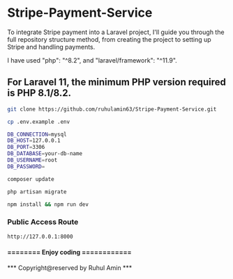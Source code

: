 # Stripe-Payment-Service
To integrate Stripe payment into a Laravel project, I'll guide you through the full repository structure method, from creating the project to setting up Stripe and handling payments.

I have used  "php": "^8.2", and "laravel/framework": "^11.9".

## For Laravel 11, the minimum PHP version required is PHP 8.1/8.2.

```bash
git clone https://github.com/ruhulamin63/Stripe-Payment-Service.git
```

```bash
cp .env.example .env
```

```bash
DB_CONNECTION=mysql
DB_HOST=127.0.0.1
DB_PORT=3306
DB_DATABASE=your-db-name
DB_USERNAME=root
DB_PASSWORD=
```

```bash
composer update
```


```bash
php artisan migrate
```

```bash
npm install && npm run dev
```

### Public Access Route
```bash
http://127.0.0.1:8000
```

#### ======== Enjoy coding ============

*** Copyright@reserved by Ruhul Amin ***
